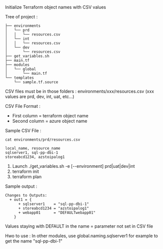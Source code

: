 Initialize Terraform object names with CSV values

Tree of project :
```
├── environments
│   └── prd
│   │   └── resources.csv
│   └── int
│   │   └── resources.csv
│   └── dev
│       └── resources.csv
├── get_variables.sh
├── main.tf
├── modules
│   └── global
│       └── main.tf
└── templates
    └── sample.tf.source
```

CSV files must be in those folders : environments/xxx/resources.csv  (xxx values are prd, dev, int, uat, etc...)

CSV File Format :
- First column = terraform object name
- Second column = azure object name

Sample CSV File : 
```
cat environments/prd/resources.csv

local_name, resource_name
sqlserver1, sql-pp-dbi-1
storeabcd1234, azstoipalog1
```

1) Launch ./get_variables.sh -e [--environment] prd|uat|dev|int
2) terraform init
3) terraform plan

Sample output :
```
Changes to Outputs:
  + out1 = {
      + sqlserver1    = "sql-pp-dbi-1"
      + storeabcd1234 = "azstoipalog1"
      + webapp01      = "DEFAULTwebapp01"
    }
```

Values staying with DEFAULT in the name = parameter not set in CSV file

Hwo to use : In other modules, use global.naming.sqlserver1 for example to get the name "sql-pp-dbi-1"
